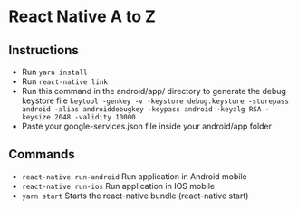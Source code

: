 # React Native A to Z

## Instructions

- Run `yarn install`
- Run `react-native link`
- Run this command in the android/app/ directory to generate the debug keystore file `keytool -genkey -v -keystore debug.keystore -storepass android -alias androiddebugkey -keypass android -keyalg RSA -keysize 2048 -validity 10000`
- Paste your google-services.json file inside your android/app folder

## Commands

- `react-native run-android` Run application in Android mobile
- `react-native run-ios` Run application in IOS mobile
- `yarn start` Starts the react-native  bundle (react-native start)